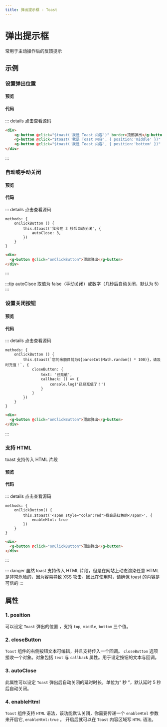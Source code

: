 ```yaml
---
title: 弹出提示框 - Toast
---
```


# 弹出提示框

常用于主动操作后的反馈提示

## 示例

### 设置弹出位置

#### 预览

<ClientOnly>
<toast-demo-1></toast-demo-1>
</ClientOnly>

#### 代码
::: details 点击查看源码
```html
<div>
    <g-button @click="$toast('我是 Toast 内容')" border>顶部弹出</g-button>
    <g-button @click="$toast('我是 Toast 内容', { position:'middle' })" border>中间弹出</g-button>
    <g-button @click="$toast('我是 Toast 内容', { position:'bottom' })" border>底部弹出</g-button>
</div>
```
:::

### 自动或手动关闭

#### 预览

<ClientOnly>
<toast-demo-2></toast-demo-2>
</ClientOnly>

#### 代码
::: details 点击查看源码
```vue
methods: {
    onClickButton () {
        this.$toast('我会在 3 秒后自动关闭', {
            autoClose: 3,
        })
    }
}
```

```html
<div>
  <g-button @click="onClickButton">顶部弹出</g-button>
</div>
```
:::

:::tip
autoClsoe 取值为 false（手动关闭）或数字（几秒后自动关闭，默认为 5）
:::

### 设置关闭按钮

#### 预览

<ClientOnly>
<toast-demo-3></toast-demo-3>
</ClientOnly>

#### 代码
::: details 点击查看源码
```vue
methods: {
    onClickButton () {
        this.$toast(`您的余额目前为${parseInt(Math.random() * 100)}，请及时充值！`, {
            closeButton: {
                text: '已充值',
                callback: () => {
                    console.log('已经充值了！')
                }
            }
        })
    }
}
```

```html
<div>
  <g-button @click="onClickButton">顶部弹出</g-button>
</div>
```
:::

### 支持 HTML

toast 支持传入 HTML 片段

#### 预览

<ClientOnly>
<toast-demo-4></toast-demo-4>
</ClientOnly>

#### 代码
::: details 点击查看源码
```vue
methods: {
    onClickButton() {
        this.$toast('<span style="color:red">我会是红色的</span>', {
            enableHtml: true
        })
    }
}
```

```html
<div>
  <g-button @click="onClickButton">顶部弹出</g-button>
</div>
```
:::

::: danger
虽然 toast 支持传入 HTML 片段，但是在网站上动态渲染任意 HTML 是非常危险的，因为容易导致 XSS 攻击。因此在使用时，请确保 toast 的内容是可信的
:::

## 属性

### 1. position

可以设定 `Toast` 弹出的位置 ，支持 `top`, `middle`, `bottom` 三个值。

### 2. closeButton

`Toast` 组件的右侧按钮文本可编辑，并且支持传入一个回调。 `closeButton` 选项接收一个对象。对象包括 `text` 与 `callback` 属性。用于设定按钮的文本与回调。

### 3. autoClose

此属性可以设定 `Toast` 弹出后自动关闭的延时时长，单位为“ 秒 ”，默认延时 5 秒后自动关闭。

### 4. enableHtml

`Toast` 组件支持 `HTML` 语法，该功能默认关闭，你需要传递一个 `enableHtml` 参数来开启它, `enableHtml:true` 。 开启后就可以在 `Toast` 内容区域写 `HTML` 语法。